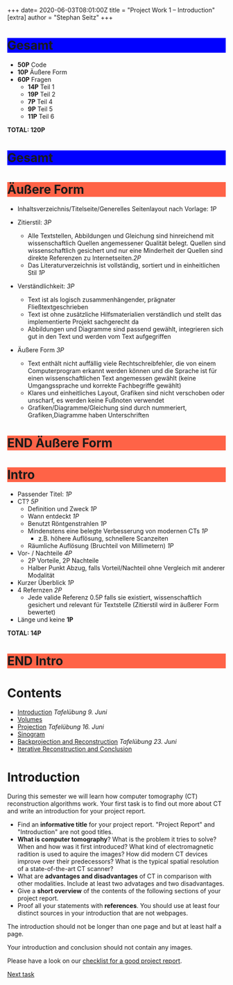 +++
date= 2020-06-03T08:01:00Z
title = "Project Work 1 – Introduction"
[extra]
author = "Stephan Seitz"
+++

<h1 style="background-color:Blue;">Gesamt</h1>

 - **50P** Code
 - **10P** Äußere Form
 - **60P** Fragen
    - **14P** Teil 1
    - **19P** Teil 2
    - **7P** Teil 4
    - **9P** Teil 5
    - **11P** Teil 6

**TOTAL: 120P**

<h1 style="background-color:Blue;">Gesamt</h1>

<h1 style="background-color:Tomato;">Äußere Form</h1>

- Inhaltsverzeichnis/Titelseite/Generelles Seitenlayout nach Vorlage: *1P* 

- Zitierstil: *3P* 

    - Alle Textstellen, Abbildungen und Gleichung sind hinreichend mit wissenschaftlich Quellen angemessener Qualität belegt.
Quellen sind wissenschaftlich gesichert und nur eine Minderheit der Quellen sind direkte Referenzen zu Internetseiten.*2P*
    - Das Literaturverzeichnis ist vollständig, sortiert und in einheitlichen Stil *1P*

- Verständlichkeit: *3P* 
    - Text ist als logisch zusammenhängender, prägnater Fließtextgeschrieben
    - Text ist ohne zusätzliche Hilfsmaterialien verständlich und stellt das implementierte Projekt sachgerecht da
    - Abbildungen und Diagramme sind passend gewählt, integrieren sich gut in den Text und werden vom Text aufgegriffen
- Äußere Form *3P*
    - Text enthält nicht auffällig viele Rechtschreibfehler, die von einem Computerprogram erkannt werden können
und die Sprache ist für einen wissenschaftlichen Text angemessen gewählt (keine Umgangssprache und korrekte Fachbegriffe gewählt)
    - Klares und einheitliches Layout, Grafiken sind nicht verschoben oder unscharf, es werden keine Fußnoten verwendet
    - Grafiken/Diagramme/Gleichung sind durch nummeriert, Grafiken,Diagramme haben Unterschriften

<h1 style="background-color:Tomato;">END Äußere Form</h1>



<h1 style="background-color:Tomato;">Intro</h1>

- Passender Titel: *1P*
- CT? *5P*
    - Definition und Zweck *1P*
    - Wann entdeckt *1P*
    - Benutzt Röntgenstrahlen *1P*
    - Mindenstens eine belegte Verbesserung von modernen CTs *1P*
        - z.B. höhere Auflösung, schnellere Scanzeiten
    - Räumliche Auflösung (Bruchteil von Millimetern) *1P*
- Vor- / Nachteile *4P*
    - 2P Vorteile, 2P Nachteile
    - Halber Punkt Abzug, falls Vorteil/Nachteil ohne Vergleich mit anderer Modalität
- Kurzer Überblick *1P*
- 4 Refernzen *2P*
    - Jede valide Referenz 0.5P falls sie existiert, wissenschaftlich gesichert und relevant für Textstelle (Zitierstil wird in äußerer Form bewertet)
- Länge und keine **1P**

**TOTAL: 14P**

<h1 style="background-color:Tomato;">END Intro</h1>

# Contents

- [Introduction](../introduction) *Tafelübung 9. Juni*
- [Volumes](../volume)
- [Projection](../projection) *Tafelübung 16. Juni*
- [Sinogram](../sinogram)
- [Backprojection and Reconstruction](../backprojection) *Tafelübung 23. Juni*
- [Iterative Reconstruction and Conclusion](../reconstruction)

<!--# Our Goal-->

<!--The goal for this year project work is to reconstruct a computer tomography (CT) volume from multiple (simulated) X-ray images.-->
<!--You can download these images from studOn.-->

<!--Open ImageJ in a file `src/main/java/project/Playground.java`. Use this file to try things out. We won't correct it.-->

<!--```java-->
<!--package project;-->

<!--class Playground {-->

<!--public static void main(String[] args) {-->
<!--(new ij.ImageJ()).exitWhenQuitting(true);-->

<!--}-->

<!--}-->
<!--```-->

<!--Open `projections.tif` by dragging it onto ImageJ.-->

<!--<video controls loop>-->
  <!--<source src="../drag_drop.webm" type="video/webm">-->
<!--</video> -->

<!--**HINT FOR TUTORS: NEEDS TO BE REPLACED BY REAL PROJECTIONS!!!**-->

# Introduction

During this semester we will learn how computer tomography (CT) reconstruction algorithms work.
Your first task is to find out more about CT and write an introduction for your project report.

- Find an **informative title** for your project report. "Project Report" and "Introduction" are not good titles.
- **What is computer tomography**?
  What is the problem it tries to solve? When and how was it first introduced?
  What kind of electromagnetic radition is used to aquire the images?
  How did modern CT devices improve over their predecessors? What is the typical spatial resolution of a state-of-the-art CT scanner?
- What are **advantages and disadvantages** of CT in comparison with other modalities. Include at least two advatages and
  two disadvantages.
- Give a **short overview** of the contents of the following sections of your project report.
- Proof all your statements with **references**. You should use at least four distinct sources in your introduction that are
  not webpages.


The introduction should not be longer than one page and but at least half a page. 


Your introduction and conclusion should not contain any images.

Please have a look on our [checklist for a good project report](../checklist).
<!--Whenever we refer to the maximum length of a section we're not counting figures and tables and just consider the length-->
<!--of the text.-->

[Next task](../volume)

